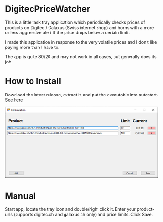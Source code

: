 # DigitecPriceWatcher
This is a little task tray application which periodically checks prices of products on Digitec / Galaxus (Swiss internet shop) and horns with a more or less aggressive alert if the price drops below a certain limit.

I made this application in response to the very volatile prices and I don't like paying more than I have to.

The app is quite 80/20 and may not work in all cases, but generally does its job.

# How to install
Download the latest release, extract it, and put the executable into autostart.
[See here](https://support.microsoft.com/en-us/windows/add-an-app-to-run-automatically-at-startup-in-windows-10-150da165-dcd9-7230-517b-cf3c295d89dd)

![Screenshot](/DemoPics/01.png "Screenshot")

# Manual
Start app, locate the tray icon and double/right click it. Enter your product-urls (supports digitec.ch and galaxus.ch only) and price limits. Click Save.